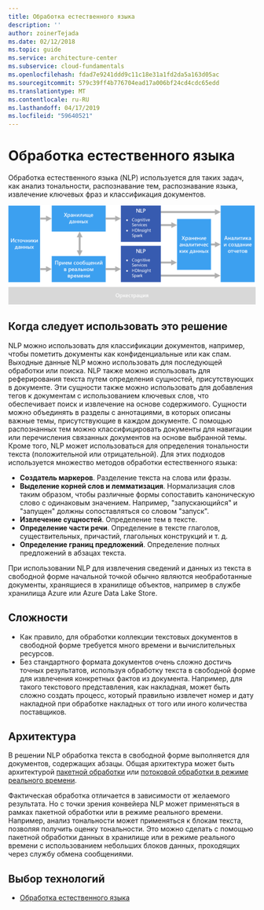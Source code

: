 ```yaml
---
title: Обработка естественного языка
description: ''
author: zoinerTejada
ms.date: 02/12/2018
ms.topic: guide
ms.service: architecture-center
ms.subservice: cloud-fundamentals
ms.openlocfilehash: fdad7e9241ddd9c11c18e31a1fd2da5a163d05ac
ms.sourcegitcommit: 579c39ff4b776704ead17a006bf24cd4cdc65edd
ms.translationtype: MT
ms.contentlocale: ru-RU
ms.lasthandoff: 04/17/2019
ms.locfileid: "59640521"
---
```

# <a name="natural-language-processing"></a>Обработка естественного языка

Обработка естественного языка (NLP) используется для таких задач, как анализ тональности, распознавание тем, распознавание языка, извлечение ключевых фраз и классификация документов.

![Схема конвейера обработки естественных языков](./images/nlp-pipeline.png)

## <a name="when-to-use-this-solution"></a>Когда следует использовать это решение

NLP можно использовать для классификации документов, например, чтобы пометить документы как конфиденциальные или как спам. Выходные данные NLP можно использовать для последующей обработки или поиска. NLP также можно использовать для реферирования текста путем определения сущностей, присутствующих в документе. Эти сущности также можно использовать для добавления тегов к документам с использованием ключевых слов, что обеспечивает поиск и извлечение на основе содержимого. Сущности можно объединять в разделы с аннотациями, в которых описаны важные темы, присутствующие в каждом документе. С помощью распознанных тем можно классифицировать документы для навигации или перечисления связанных документов на основе выбранной темы. Кроме того, NLP может использоваться для определения тональности текста (положительной или отрицательной). Для этих подходов используется множество методов обработки естественного языка:

- **Создатель маркеров**. Разделение текста на слова или фразы.
- **Выделение корней слов и лемматизация**. Нормализация слов таким образом, чтобы различные формы сопоставить каноническую слово с одинаковым значением. Например, "запускающийся" и "запущен" должны сопоставляться со словом "запуск".
- **Извлечение сущностей**. Определение тем в тексте.
- **Определение части речи**. Определение в тексте глаголов, существительных, причастий, глагольных конструкций и т. д.
- **Определение границ предложений**. Определение полных предложений в абзацах текста.

При использовании NLP для извлечения сведений и данных из текста в свободной форме начальной точкой обычно являются необработанные документы, хранящиеся в хранилище объектов, например в службе хранилища Azure или Azure Data Lake Store.

## <a name="challenges"></a>Сложности

- Как правило, для обработки коллекции текстовых документов в свободной форме требуется много времени и вычислительных ресурсов.
- Без стандартного формата документов очень сложно достичь точных результатов, используя обработку текста в свободной форме для извлечения конкретных фактов из документа. Например, для такого текстового представления, как накладная, может быть сложно создать процесс, который правильно извлечет номер и дату накладной при обработке накладных от того или иного количества поставщиков.

## <a name="architecture"></a>Архитектура

В решении NLP обработка текста в свободной форме выполняется для документов, содержащих абзацы. Общая архитектура может быть архитектурой [пакетной обработки](../big-data/batch-processing.md) или [потоковой обработки в режиме реального времени](../big-data/real-time-processing.md).

Фактическая обработка отличается в зависимости от желаемого результата. Но с точки зрения конвейера NLP может применяться в рамках пакетной обработки или в режиме реального времени. Например, анализ тональности может применяться к блокам текста, позволяя получить оценку тональности. Это можно сделать с помощью пакетной обработки данных в хранилище или в режиме реального времени с использованием небольших блоков данных, проходящих через службу обмена сообщениями.

## <a name="technology-choices"></a>Выбор технологий

- [Обработка естественного языка](../technology-choices/natural-language-processing.md)
